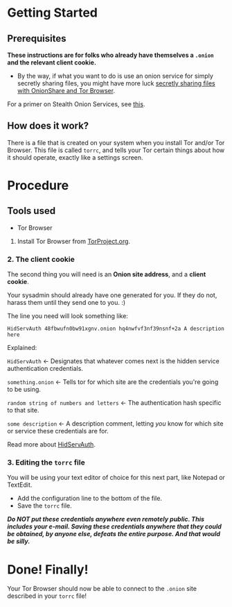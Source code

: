 # Getting Started

## Prerequisites

**These instructions are for folks who already have themselves a `.onion` and the relevant client cookie.** 

* By the way, if what you want to do is use an onion service for simply secretly sharing files, you might have more luck [secretly sharing files with OnionShare and Tor Browser](https://github.com/AnarchoTechNYC/meta/blob/baa4dcc07b66477df48798ad43a5bb6d4d5335bc/train-the-trainers/mr-robots-netflix-n-hack/week-1/secretly-sharing-files-with-onionshare-and-tor-browser/README.md).

For a primer on Stealth Onion Services, see [this](https://github.com/micahflee/onionshare/wiki/Stealth-Onion-Services).

## How does it work?

There is a file that is created on your system when you install Tor and/or Tor Browser. This file is called `torrc`, and tells your Tor certain things about how it should operate, exactly like a settings screen. 

# Procedure

## Tools used

* Tor Browser

1. Install Tor Browser from [TorProject.org](https://www.torproject.org/download/download-easy.html).

### 2. The client cookie

The second thing you will need is an **Onion site address**, and a **client cookie**.

Your sysadmin should already have one generated for you. If they do not, harass them until they send one to you. :) 

The line you need will look something like:

`HidServAuth 48fbwufn0bw91xgnv.onion hq4nwfvf3nf39nsnf+2a A description here`

Explained:

`HidServAuth` <- Designates that whatever comes next is the hidden service authentication credentials.

`something.onion` <- Tells tor for which site are the credentials you're going to be using.

`random string of numbers and letters` <- The authentication hash specific to that site.

`some description` <- A description comment, letting *you* know for which site or service these credentials are for. 


Read more about [HidServAuth](https://www.torproject.org/docs/tor-manual.html.en#HidServAuth).

### 3. Editing the `torrc` file

You will be using your text editor of choice for this next part, like Notepad or TextEdit. 

* Add the configuration line to the bottom of the file. 
* Save the `torrc` file.

***Do NOT put these credentials anywhere even remotely public. This includes your e-mail. Saving these credentials anywhere that they could be obtained, by anyone else, defeats the entire purpose. And that would be silly.***

# Done! Finally! 

Your Tor Browser should now be able to connect to the `.onion` site described in your `torrc` file!


